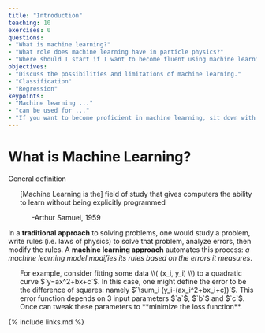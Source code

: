 ```yaml
---
title: "Introduction"
teaching: 10
exercises: 0
questions:
- "What is machine learning?"
- "What role does machine learning have in particle physics?"
- "Where should I start if I want to become fluent using machine learning techniques?"
objectives:
- "Discuss the possibilities and limitations of machine learning."
- "Classification"
- "Regression"
keypoints:
- "Machine learning ..."
- "can be used for ..."
- "If you want to become proficient in machine learning, sit down with the textbook ... and spend 30 mins every day coding through the book"
---
```


# What is Machine Learning?

General definition

<ul>
[Machine Learning is the] field of study that gives computers the ability to learn without being explicitly programmed
  <ul>
    -Arthur Samuel, 1959
  </ul>
</ul>

In a **traditional approach** to solving problems, one would study a problem, write rules (i.e. laws of physics) to solve that problem, analyze errors, then modify the rules. A **machine learning approach** automates this process: *a machine learning model modifies its rules based on the errors it measures*.

<ul>
  For example, consider fitting some data \\( (x_i, y_i) \\) to a quadratic curve $`y=ax^2+bx+c`$. In this case, one might define the error to be the difference of squares: namely $`\sum_i (y_i-(ax_i^2+bx_i+c))`$. This error function depends on 3 input parameters $`a`$, $`b`$ and $`c`$. Once can tweak these parameters to **minimize the loss function**.
</ul>
{% include links.md %}


